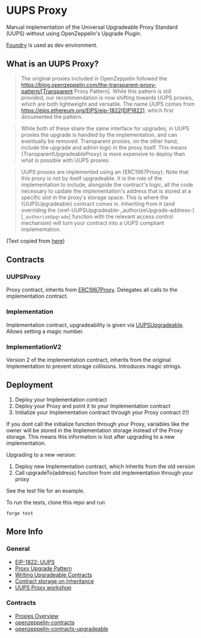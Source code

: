 # UUPS Proxy

Manual implementation of the Universal Upgradeable Proxy Standard (UUPS) without using OpenZeppelin's Upgrade Plugin.

[Foundry](https://github.com/gakonst/foundry) is used as dev environment.

## What is an UUPS Proxy?

> The original proxies included in OpenZeppelin followed the https://blog.openzeppelin.com/the-transparent-proxy-pattern/[Transparent Proxy Pattern]. While this pattern is still provided, our recommendation is now shifting towards UUPS proxies, which are both lightweight and versatile. The name UUPS comes from https://eips.ethereum.org/EIPS/eip-1822[EIP1822], which first documented the pattern.

> While both of these share the same interface for upgrades, in UUPS proxies the upgrade is handled by the implementation, and can eventually be removed. Transparent proxies, on the other hand, include the upgrade and admin logic in the proxy itself. This means {TransparentUpgradeableProxy} is more expensive to deploy than what is possible with UUPS proxies.

> UUPS proxies are implemented using an {ERC1967Proxy}. Note that this proxy is not by itself upgradeable. It is the role of the implementation to include, alongside the contract's logic, all the code necessary to update the implementation's address that is stored at a specific slot in the proxy's storage space. This is where the {UUPSUpgradeable} contract comes in. Inheriting from it (and overriding the {xref-UUPSUpgradeable-\_authorizeUpgrade-address-}[`_authorizeUpgrade`] function with the relevant access control mechanism) will turn your contract into a UUPS compliant implementation.

(Text copied from [here](https://github.com/OpenZeppelin/openzeppelin-contracts-upgradeable/tree/master/contracts/proxy))

## Contracts

### UUPSProxy

Proxy contract, inherits from [ERC1967Proxy](https://github.com/OpenZeppelin/openzeppelin-contracts/blob/master/contracts/proxy/ERC1967/ERC1967Proxy.sol). Delegates all calls to the implementation contract.

### Implementation

Implementation contract, upgradeability is given via [UUPSUpgradeable](https://github.com/OpenZeppelin/openzeppelin-contracts-upgradeable/blob/master/contracts/proxy/utils/UUPSUpgradeable.sol).
Allows setting a magic number.

### ImplementationV2

Version 2 of the implementation contract, inherits from the original Implementation to prevent storage collisions.
Introduces magic strings.

## Deployment

1. Deploy your Implementation contract
2. Deploy your Proxy and point it to your Implementation contract
3. Initialize your Implementation contract through your Proxy contract (!!)

If you dont call the initialize function through your Proxy, variables like the owner will be stored in the Implementation storage instead of the Proxy storage. This means this information is lost after upgrading to a new implementation.

Upgrading to a new version:

1. Deploy new Implementation contract, which inherits from the old version
2. Call upgradeTo(address) function from old implementation through your proxy

See the test file for an example.

To run the tests, clone this repo and run

```
forge test
```

## More Info

### General

- [EIP-1822: UUPS](https://eips.ethereum.org/EIPS/eip-1822)
- [Proxy Upgrade Pattern](https://docs.openzeppelin.com/upgrades-plugins/1.x/proxies)
- [Writing Upgradeable Contracts](https://docs.openzeppelin.com/upgrades-plugins/1.x/writing-upgradeable)
- [Contract storage on inheritance](https://forum.openzeppelin.com/t/what-happens-with-contract-storage-on-contract-inheritance/677)
- [UUPS Proxy workshop](https://blog.openzeppelin.com/workshop-recap-deploying-more-efficient-upgradeable-contracts/)

### Contracts

- [Proxies Overview](https://docs.openzeppelin.com/contracts/3.x/api/proxy#UpgradeableProxy)
- [openzeppelin-contracts](https://github.com/OpenZeppelin/openzeppelin-contracts/tree/master/contracts)
- [openzeppelin-contracts-upgradeable](https://github.com/OpenZeppelin/openzeppelin-contracts-upgradeable/tree/master/contracts)
